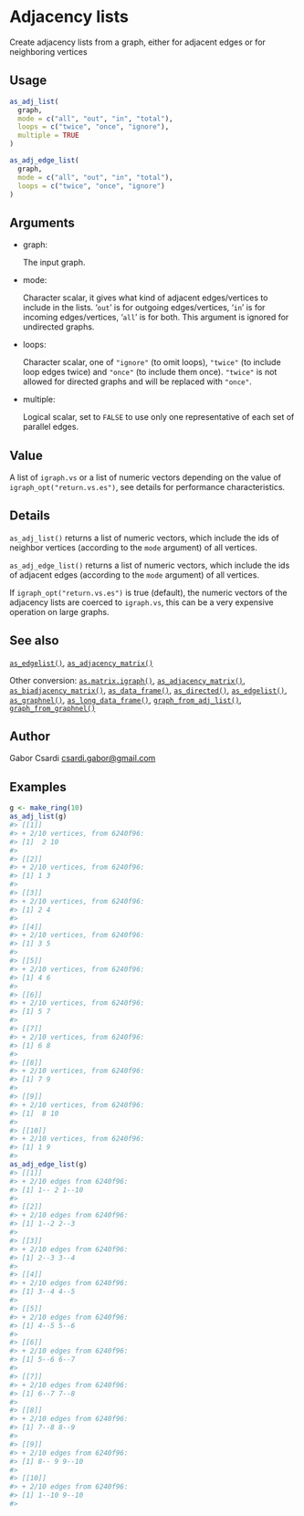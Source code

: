 # Adjacency lists

Create adjacency lists from a graph, either for adjacent edges or for
neighboring vertices

## Usage

``` r
as_adj_list(
  graph,
  mode = c("all", "out", "in", "total"),
  loops = c("twice", "once", "ignore"),
  multiple = TRUE
)

as_adj_edge_list(
  graph,
  mode = c("all", "out", "in", "total"),
  loops = c("twice", "once", "ignore")
)
```

## Arguments

- graph:

  The input graph.

- mode:

  Character scalar, it gives what kind of adjacent edges/vertices to
  include in the lists. ‘`out`’ is for outgoing edges/vertices, ‘`in`’
  is for incoming edges/vertices, ‘`all`’ is for both. This argument is
  ignored for undirected graphs.

- loops:

  Character scalar, one of `"ignore"` (to omit loops), `"twice"` (to
  include loop edges twice) and `"once"` (to include them once).
  `"twice"` is not allowed for directed graphs and will be replaced with
  `"once"`.

- multiple:

  Logical scalar, set to `FALSE` to use only one representative of each
  set of parallel edges.

## Value

A list of `igraph.vs` or a list of numeric vectors depending on the
value of `igraph_opt("return.vs.es")`, see details for performance
characteristics.

## Details

`as_adj_list()` returns a list of numeric vectors, which include the ids
of neighbor vertices (according to the `mode` argument) of all vertices.

`as_adj_edge_list()` returns a list of numeric vectors, which include
the ids of adjacent edges (according to the `mode` argument) of all
vertices.

If `igraph_opt("return.vs.es")` is true (default), the numeric vectors
of the adjacency lists are coerced to `igraph.vs`, this can be a very
expensive operation on large graphs.

## See also

[`as_edgelist()`](https://r.igraph.org/reference/as_edgelist.md),
[`as_adjacency_matrix()`](https://r.igraph.org/reference/as_adjacency_matrix.md)

Other conversion:
[`as.matrix.igraph()`](https://r.igraph.org/reference/as.matrix.igraph.md),
[`as_adjacency_matrix()`](https://r.igraph.org/reference/as_adjacency_matrix.md),
[`as_biadjacency_matrix()`](https://r.igraph.org/reference/as_biadjacency_matrix.md),
[`as_data_frame()`](https://r.igraph.org/reference/graph_from_data_frame.md),
[`as_directed()`](https://r.igraph.org/reference/as_directed.md),
[`as_edgelist()`](https://r.igraph.org/reference/as_edgelist.md),
[`as_graphnel()`](https://r.igraph.org/reference/as_graphnel.md),
[`as_long_data_frame()`](https://r.igraph.org/reference/as_long_data_frame.md),
[`graph_from_adj_list()`](https://r.igraph.org/reference/graph_from_adj_list.md),
[`graph_from_graphnel()`](https://r.igraph.org/reference/graph_from_graphnel.md)

## Author

Gabor Csardi <csardi.gabor@gmail.com>

## Examples

``` r
g <- make_ring(10)
as_adj_list(g)
#> [[1]]
#> + 2/10 vertices, from 6240f96:
#> [1]  2 10
#> 
#> [[2]]
#> + 2/10 vertices, from 6240f96:
#> [1] 1 3
#> 
#> [[3]]
#> + 2/10 vertices, from 6240f96:
#> [1] 2 4
#> 
#> [[4]]
#> + 2/10 vertices, from 6240f96:
#> [1] 3 5
#> 
#> [[5]]
#> + 2/10 vertices, from 6240f96:
#> [1] 4 6
#> 
#> [[6]]
#> + 2/10 vertices, from 6240f96:
#> [1] 5 7
#> 
#> [[7]]
#> + 2/10 vertices, from 6240f96:
#> [1] 6 8
#> 
#> [[8]]
#> + 2/10 vertices, from 6240f96:
#> [1] 7 9
#> 
#> [[9]]
#> + 2/10 vertices, from 6240f96:
#> [1]  8 10
#> 
#> [[10]]
#> + 2/10 vertices, from 6240f96:
#> [1] 1 9
#> 
as_adj_edge_list(g)
#> [[1]]
#> + 2/10 edges from 6240f96:
#> [1] 1-- 2 1--10
#> 
#> [[2]]
#> + 2/10 edges from 6240f96:
#> [1] 1--2 2--3
#> 
#> [[3]]
#> + 2/10 edges from 6240f96:
#> [1] 2--3 3--4
#> 
#> [[4]]
#> + 2/10 edges from 6240f96:
#> [1] 3--4 4--5
#> 
#> [[5]]
#> + 2/10 edges from 6240f96:
#> [1] 4--5 5--6
#> 
#> [[6]]
#> + 2/10 edges from 6240f96:
#> [1] 5--6 6--7
#> 
#> [[7]]
#> + 2/10 edges from 6240f96:
#> [1] 6--7 7--8
#> 
#> [[8]]
#> + 2/10 edges from 6240f96:
#> [1] 7--8 8--9
#> 
#> [[9]]
#> + 2/10 edges from 6240f96:
#> [1] 8-- 9 9--10
#> 
#> [[10]]
#> + 2/10 edges from 6240f96:
#> [1] 1--10 9--10
#> 
```
